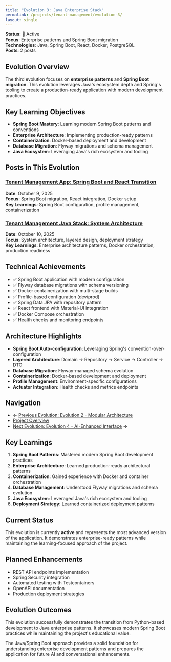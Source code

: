 ```yaml
---
title: "Evolution 3: Java Enterprise Stack"
permalink: /projects/tenant-management/evolution-3/
layout: single
---
```


**Status**: 🔄 Active  
**Focus**: Enterprise patterns and Spring Boot migration  
**Technologies**: Java, Spring Boot, React, Docker, PostgreSQL  
**Posts**: 2 posts

## Evolution Overview

The third evolution focuses on **enterprise patterns** and **Spring Boot migration**. This evolution leverages Java's ecosystem depth and Spring's tooling to create a production-ready application with modern development practices.

## Key Learning Objectives

- **Spring Boot Mastery**: Learning modern Spring Boot patterns and conventions
- **Enterprise Architecture**: Implementing production-ready patterns
- **Containerization**: Docker-based deployment and development
- **Database Migration**: Flyway migrations and schema management
- **Java Ecosystem**: Leveraging Java's rich ecosystem and tooling

## Posts in This Evolution

### [Tenant Management App: Spring Boot and React Transition](/learning/development/java/tenant-management-java-transition/)

**Date**: October 9, 2025  
**Focus**: Spring Boot migration, React integration, Docker setup  
**Key Learnings**: Spring Boot configuration, profile management, containerization

### [Tenant Management Java Stack: System Architecture](/learning/architecture/system-design/tenant-management-java-architecture/)

**Date**: October 10, 2025  
**Focus**: System architecture, layered design, deployment strategy  
**Key Learnings**: Enterprise architecture patterns, Docker orchestration, production readiness

## Technical Achievements

- ✅ Spring Boot application with modern configuration
- ✅ Flyway database migrations with schema versioning
- ✅ Docker containerization with multi-stage builds
- ✅ Profile-based configuration (dev/prod)
- ✅ Spring Data JPA with repository pattern
- ✅ React frontend with Material-UI integration
- ✅ Docker Compose orchestration
- ✅ Health checks and monitoring endpoints

## Architecture Highlights

- **Spring Boot Auto-configuration**: Leveraging Spring's convention-over-configuration
- **Layered Architecture**: Domain → Repository → Service → Controller → DTO
- **Database Migration**: Flyway-managed schema evolution
- **Containerization**: Docker-based development and deployment
- **Profile Management**: Environment-specific configurations
- **Actuator Integration**: Health checks and metrics endpoints

## Navigation

- ← [Previous Evolution: Evolution 2 - Modular Architecture](/projects/tenant-management/evolution-2/)
- [Project Overview](/projects/tenant-management/)
- [Next Evolution: Evolution 4 - AI-Enhanced Interface](/projects/tenant-management/evolution-4/) →

## Key Learnings

1. **Spring Boot Patterns**: Mastered modern Spring Boot development practices
2. **Enterprise Architecture**: Learned production-ready architectural patterns
3. **Containerization**: Gained experience with Docker and container orchestration
4. **Database Management**: Understood Flyway migrations and schema evolution
5. **Java Ecosystem**: Leveraged Java's rich ecosystem and tooling
6. **Deployment Strategy**: Learned containerized deployment patterns

## Current Status

This evolution is currently **active** and represents the most advanced version of the application. It demonstrates enterprise-ready patterns while maintaining the learning-focused approach of the project.

## Planned Enhancements

- REST API endpoints implementation
- Spring Security integration
- Automated testing with Testcontainers
- OpenAPI documentation
- Production deployment strategies

## Evolution Outcomes

This evolution successfully demonstrates the transition from Python-based development to Java enterprise patterns. It showcases modern Spring Boot practices while maintaining the project's educational value.

The Java/Spring Boot approach provides a solid foundation for understanding enterprise development patterns and prepares the application for future AI and conversational enhancements.
